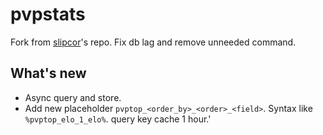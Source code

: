 # pvpstats
Fork from [slipcor](https://github.com/slipcor/PVPStats)'s repo. Fix db lag and remove unneeded command.

## What's new
- Async query and store.
- Add new placeholder `pvptop_<order_by>_<order>_<field>`. Syntax like `%pvptop_elo_1_elo%`. query key cache 1 hour.'
